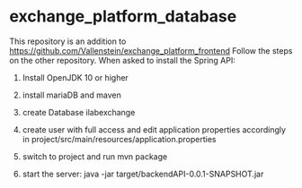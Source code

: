 # exchange_platform_database
This repository is an addition to https://github.com/Vallenstein/exchange_platform_frontend 
Follow the steps on the other repository.
When asked to install the Spring API:

1. Install OpenJDK 10 or higher
2. install mariaDB and maven

3. create Database ilabexchange
4. create user with full access and edit application properties accordingly in project/src/main/resources/application.properties

5. switch to project and run mvn package
6. start the server: java -jar target/backendAPI-0.0.1-SNAPSHOT.jar
